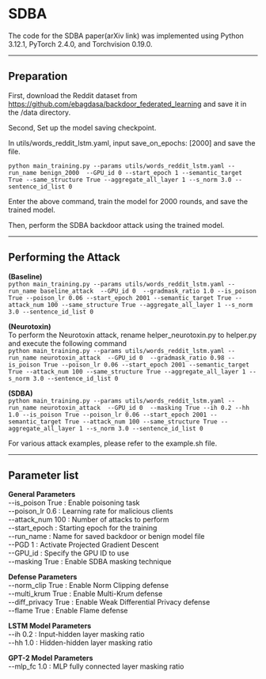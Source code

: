 # SDBA
The code for the SDBA paper(arXiv link) was implemented using Python 3.12.1, PyTorch 2.4.0, and Torchvision 0.19.0.

---

## Preparation
First, download the Reddit dataset from https://github.com/ebagdasa/backdoor_federated_learning and save it in the /data directory.

Second, Set up the model saving checkpoint.

In utils/words_reddit_lstm.yaml, input save_on_epochs: [2000] and save the file.

`python main_training.py --params utils/words_reddit_lstm.yaml --run_name benign_2000  --GPU_id 0 --start_epoch 1 --semantic_target True --same_structure True --aggregate_all_layer 1 --s_norm 3.0 --sentence_id_list 0`

Enter the above command, train the model for 2000 rounds, and save the trained model.

Then, perform the SDBA backdoor attack using the trained model.

---

## Performing the Attack
**(Baseline)**\
`python main_training.py --params utils/words_reddit_lstm.yaml --run_name baseline_attack  --GPU_id 0  --gradmask_ratio 1.0 --is_poison True --poison_lr 0.06 --start_epoch 2001 --semantic_target True --attack_num 100 --same_structure True --aggregate_all_layer 1 --s_norm 3.0 --sentence_id_list 0`

**(Neurotoxin)**\
To perform the Neurotoxin attack, rename helper_neurotoxin.py to helper.py and execute the following command\
`python main_training.py --params utils/words_reddit_lstm.yaml --run_name neurotoxin_attack  --GPU_id 0  --gradmask_ratio 0.98 --is_poison True --poison_lr 0.06 --start_epoch 2001 --semantic_target True --attack_num 100 --same_structure True --aggregate_all_layer 1 --s_norm 3.0 --sentence_id_list 0`

**(SDBA)**\
`python main_training.py --params utils/words_reddit_lstm.yaml --run_name neurotoxin_attack  --GPU_id 0  --masking True --ih 0.2 --hh 1.0 --is_poison True --poison_lr 0.06 --start_epoch 2001 --semantic_target True --attack_num 100 --same_structure True --aggregate_all_layer 1 --s_norm 3.0 --sentence_id_list 0`

For various attack examples, please refer to the example.sh file.

---

## Parameter list
**General Parameters**\
--is_poison True : Enable poisoning task\
--poison_lr 0.6 : Learning rate for malicious clients\
--attack_num 100 : Number of attacks to perform\
--start_epoch : Starting epoch for the training\
--run_name : Name for saved backdoor or benign model file\
--PGD 1 : Activate Projected Gradient Descent\
--GPU_id : Specify the GPU ID to use\
--masking True : Enable SDBA masking technique

**Defense Parameters**\
--norm_clip True : Enable Norm Clipping defense\
--multi_krum True : Enable Multi-Krum defense\
--diff_privacy True : Enable Weak Differential Privacy defense\
--flame True : Enable Flame defense

**LSTM Model Parameters**\
--ih 0.2 : Input-hidden layer masking ratio\
--hh 1.0 : Hidden-hidden layer masking ratio

**GPT-2 Model Parameters**\
--mlp_fc 1.0 : MLP fully connected layer masking ratio



